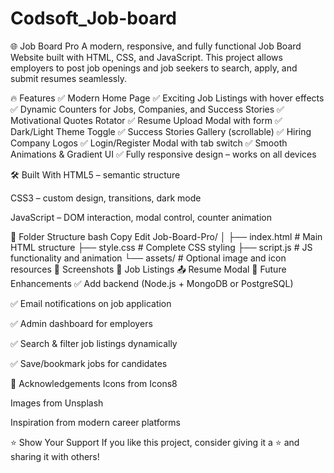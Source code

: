 # Codsoft_Job-board

🌐 Job Board Pro
A modern, responsive, and fully functional Job Board Website built with HTML, CSS, and JavaScript. This project allows employers to post job openings and job seekers to search, apply, and submit resumes seamlessly.


🔥 Features
✅ Modern Home Page
✅ Exciting Job Listings with hover effects
✅ Dynamic Counters for Jobs, Companies, and Success Stories
✅ Motivational Quotes Rotator
✅ Resume Upload Modal with form
✅ Dark/Light Theme Toggle
✅ Success Stories Gallery (scrollable)
✅ Hiring Company Logos
✅ Login/Register Modal with tab switch
✅ Smooth Animations & Gradient UI
✅ Fully responsive design – works on all devices

🛠️ Built With
HTML5 – semantic structure

CSS3 – custom design, transitions, dark mode

JavaScript – DOM interaction, modal control, counter animation

📁 Folder Structure
bash
Copy
Edit
Job-Board-Pro/
│
├── index.html          # Main HTML structure
├── style.css           # Complete CSS styling
├── script.js           # JS functionality and animation
└── assets/             # Optional image and icon resources
📸 Screenshots
💼 Job Listings
📤 Resume Modal
🎨 Future Enhancements
✅ Add backend (Node.js + MongoDB or PostgreSQL)

✅ Email notifications on job application

✅ Admin dashboard for employers

✅ Search & filter job listings dynamically

✅ Save/bookmark jobs for candidates

🙌 Acknowledgements
Icons from Icons8

Images from Unsplash

Inspiration from modern career platforms

⭐ Show Your Support
If you like this project, consider giving it a ⭐ and sharing it with others!

